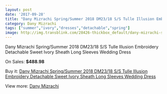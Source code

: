 ```yaml
---
layout: post
date: '2017-09-28'
title: "Dany Mizrachi Spring/Summer 2018 DM23/18 S/S Tulle Illusion Embroidery Detachable Sweet Ivory Sheath Long Sleeves Wedding Dress"
category: Dany Mizrachi
tags: ["summer","ivory","dresses","detachable","spring"]
image: http://img.transblink.com/28426-thickbox_default/dany-mizrachi-spring-summer-2018-dm23-18-s-s-tulle-illusion-embroidery-detachable-sweet-ivory-sheath-long-sleeves-wedding-dress.jpg
---
```

Dany Mizrachi Spring/Summer 2018 DM23/18 S/S Tulle Illusion Embroidery Detachable Sweet Ivory Sheath Long Sleeves Wedding Dress

On Sales: **$488.98**
<a href="https://www.transblink.com/en/dany-mizrachi/9286-dany-mizrachi-spring-summer-2018-dm23-18-s-s-tulle-illusion-embroidery-detachable-sweet-ivory-sheath-long-sleeves-wedding-dress.html"><amp-img layout="responsive" width="600" height="600" src="//img.transblink.com/28426-thickbox_default/dany-mizrachi-spring-summer-2018-dm23-18-s-s-tulle-illusion-embroidery-detachable-sweet-ivory-sheath-long-sleeves-wedding-dress.jpg" alt="Dany Mizrachi Spring/Summer 2018 DM23/18 S/S Tulle Illusion Embroidery Detachable Sweet Ivory Sheath Long Sleeves Wedding Dress 0" /></a>
<a href="https://www.transblink.com/en/dany-mizrachi/9286-dany-mizrachi-spring-summer-2018-dm23-18-s-s-tulle-illusion-embroidery-detachable-sweet-ivory-sheath-long-sleeves-wedding-dress.html"><amp-img layout="responsive" width="600" height="600" src="//img.transblink.com/28432-thickbox_default/dany-mizrachi-spring-summer-2018-dm23-18-s-s-tulle-illusion-embroidery-detachable-sweet-ivory-sheath-long-sleeves-wedding-dress.jpg" alt="Dany Mizrachi Spring/Summer 2018 DM23/18 S/S Tulle Illusion Embroidery Detachable Sweet Ivory Sheath Long Sleeves Wedding Dress 1" /></a>
<a href="https://www.transblink.com/en/dany-mizrachi/9286-dany-mizrachi-spring-summer-2018-dm23-18-s-s-tulle-illusion-embroidery-detachable-sweet-ivory-sheath-long-sleeves-wedding-dress.html"><amp-img layout="responsive" width="600" height="600" src="//img.transblink.com/28431-thickbox_default/dany-mizrachi-spring-summer-2018-dm23-18-s-s-tulle-illusion-embroidery-detachable-sweet-ivory-sheath-long-sleeves-wedding-dress.jpg" alt="Dany Mizrachi Spring/Summer 2018 DM23/18 S/S Tulle Illusion Embroidery Detachable Sweet Ivory Sheath Long Sleeves Wedding Dress 2" /></a>
<a href="https://www.transblink.com/en/dany-mizrachi/9286-dany-mizrachi-spring-summer-2018-dm23-18-s-s-tulle-illusion-embroidery-detachable-sweet-ivory-sheath-long-sleeves-wedding-dress.html"><amp-img layout="responsive" width="600" height="600" src="//img.transblink.com/28430-thickbox_default/dany-mizrachi-spring-summer-2018-dm23-18-s-s-tulle-illusion-embroidery-detachable-sweet-ivory-sheath-long-sleeves-wedding-dress.jpg" alt="Dany Mizrachi Spring/Summer 2018 DM23/18 S/S Tulle Illusion Embroidery Detachable Sweet Ivory Sheath Long Sleeves Wedding Dress 3" /></a>
<a href="https://www.transblink.com/en/dany-mizrachi/9286-dany-mizrachi-spring-summer-2018-dm23-18-s-s-tulle-illusion-embroidery-detachable-sweet-ivory-sheath-long-sleeves-wedding-dress.html"><amp-img layout="responsive" width="600" height="600" src="//img.transblink.com/28429-thickbox_default/dany-mizrachi-spring-summer-2018-dm23-18-s-s-tulle-illusion-embroidery-detachable-sweet-ivory-sheath-long-sleeves-wedding-dress.jpg" alt="Dany Mizrachi Spring/Summer 2018 DM23/18 S/S Tulle Illusion Embroidery Detachable Sweet Ivory Sheath Long Sleeves Wedding Dress 4" /></a>
<a href="https://www.transblink.com/en/dany-mizrachi/9286-dany-mizrachi-spring-summer-2018-dm23-18-s-s-tulle-illusion-embroidery-detachable-sweet-ivory-sheath-long-sleeves-wedding-dress.html"><amp-img layout="responsive" width="600" height="600" src="//img.transblink.com/28428-thickbox_default/dany-mizrachi-spring-summer-2018-dm23-18-s-s-tulle-illusion-embroidery-detachable-sweet-ivory-sheath-long-sleeves-wedding-dress.jpg" alt="Dany Mizrachi Spring/Summer 2018 DM23/18 S/S Tulle Illusion Embroidery Detachable Sweet Ivory Sheath Long Sleeves Wedding Dress 5" /></a>
<a href="https://www.transblink.com/en/dany-mizrachi/9286-dany-mizrachi-spring-summer-2018-dm23-18-s-s-tulle-illusion-embroidery-detachable-sweet-ivory-sheath-long-sleeves-wedding-dress.html"><amp-img layout="responsive" width="600" height="600" src="//img.transblink.com/28427-thickbox_default/dany-mizrachi-spring-summer-2018-dm23-18-s-s-tulle-illusion-embroidery-detachable-sweet-ivory-sheath-long-sleeves-wedding-dress.jpg" alt="Dany Mizrachi Spring/Summer 2018 DM23/18 S/S Tulle Illusion Embroidery Detachable Sweet Ivory Sheath Long Sleeves Wedding Dress 6" /></a>

Buy it: [Dany Mizrachi Spring/Summer 2018 DM23/18 S/S Tulle Illusion Embroidery Detachable Sweet Ivory Sheath Long Sleeves Wedding Dress](https://www.transblink.com/en/dany-mizrachi/9286-dany-mizrachi-spring-summer-2018-dm23-18-s-s-tulle-illusion-embroidery-detachable-sweet-ivory-sheath-long-sleeves-wedding-dress.html "Dany Mizrachi Spring/Summer 2018 DM23/18 S/S Tulle Illusion Embroidery Detachable Sweet Ivory Sheath Long Sleeves Wedding Dress")

View more: [Dany Mizrachi](https://www.transblink.com/en/82-dany-mizrachi "Dany Mizrachi")